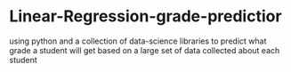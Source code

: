 # Linear-Regression-grade-predictior
using python and a collection of data-science libraries to predict what grade a student will get based on a large set of data collected about each student
